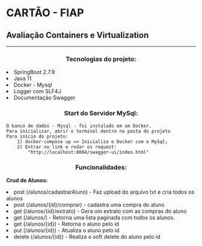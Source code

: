 # CARTÃO - FIAP

## Avaliação Containers e Virtualization
___


<p>
    <h3 align=center><b>Tecnologias do projeto:</b></h3>
    <li>SpringBoot 2.7.9</li>
    <li>Java 11</li>
    <li>Docker - Mysql</li>
    <li>Logger com SLF4J</li>
    <li>Documentação Swagger</li>
</p>

<h3 align=center><b>Start do Servidor MySql:</b></h3>

    O banco de dados - Mysql - foi instalado em um Docker.
    Para inicializar, abrir o terminal dentro na pasta do projeto
    Para início do projeto:
        1) docker-compose up => Inicializa o Docker com o MySql;
        2) Entrar no link e rodar os request:
            "http://localhost:8084/swagger-ui/index.html"


<h3 align=center><b>Funcionalidades:</b></h3>

<p>
 <b>Crud de Alunos:</b>
    <li>post (/alunos/cadastrarAluno) - Faz upload do arquivo txt e cria todos os alunos</li>
    <li>post (/alunos/{id}/comprar) - cadastra uma compra do aluno</li>
    <li>get (/alunos/{id}/extrato) - Gera um extrato com as compras do aluno</li>
    <li>get (/alunos/) - Retorna uma lista paginada com todos os alunos. 
    <li>get (/alunos/{id}) - Retorna o aluno pelo id</li>
    <li>put (/alunos/{id}) - Atualiza o aluno pelo id</li>
    <li>delete (/alunos/{id}) - Realiza o soft delete do aluno pelo id</li>
</p>

